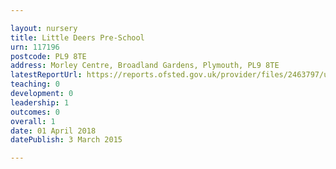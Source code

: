 ```yaml
---

layout: nursery
title: Little Deers Pre-School
urn: 117196
postcode: PL9 8TE
address: Morley Centre, Broadland Gardens, Plymouth, PL9 8TE
latestReportUrl: https://reports.ofsted.gov.uk/provider/files/2463797/urn/117196.pdf
teaching: 0
development: 0
leadership: 1
outcomes: 0
overall: 1
date: 01 April 2018 
datePublish: 3 March 2015

---
```

